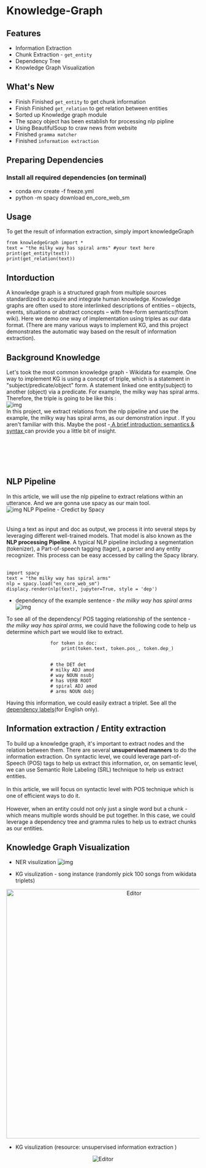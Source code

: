 # Knowledge-Graph
## Features
* Information Extraction
* Chunk Extraction - `get_entity`
* Dependency Tree
* Knowledge Graph Visualization

## What's New
*  Finish Finished `get_entity` to get chunk information
*  Finish Finished `get_relation` to get relation between entities
*  Sorted up Knowledge graph module													
*  The spacy object has been establish for processing nlp pipline
*  Using BeautifulSoup to craw news from website
*  Finished `gramma matcher`
*  Finished `information extraction` 

## Preparing Dependencies

### Install all required dependencies (on terminal)
* conda env create -f freeze.yml
* python -m spacy download en_core_web_sm													
## Usage
To get the result of information extraction, simply import knowledgeGraph 		
														

```
from knowledgeGraph import *											
text = "the milky way has spiral arms" #your text here
print(get_entity(text)) 
print(get_relation(text))
 ```
 
## Intorduction
A knowledge graph is a structured graph from multiple sources standardized to acquire and integrate human knowledge. Knowledge graphs are often used to store interlinked descriptions of entities – objects, events, situations or abstract concepts – with free-form semantics(from wiki). Here we demo one way of implementation using triples as our data format. (There are many various ways to implement KG, and this project demonstrates the automatic way based on the result of information extraction).


## Background Knowledge
Let's took the most common knowledge graph - Wikidata for example. One way to implement KG is using a concept of triple, which is a statement in "subject/predicate/object" form. A statement linked one entity(subject) to another (object) via a predicate. For example, the milky way has spiral arms. Therefore, the triple is going to be like this :
<br>
![img](https://github.com/HaoWeiHe/Knowledge-Graph/blob/main/Img/triple.png)
<br>
In this project, we extract relations from the nlp pipeline and use the example, the milky way has spiral arms, as our demonstration input . If you aren't familiar with this. Maybe the post -[ A brief introduction: semantics & syntax ](https://haoweihohoho.medium.com/brief-introduce-semantics-syntax-9b84174de947)  can provide you a little bit of insight.

<br><br><br><br>

## NLP Pipeline 
In this article, we will use the nlp pipeline to extract relations within an utterance. And we are gonna use spacy as our main tool.
<br>
![img](https://github.com/HaoWeiHe/Knowledge-Graph/blob/main/Img/spacyPipline.svg)
NLP Pipeline - Credict by Spacy
<br>
<br>
<br>
Using a text as input and doc as output, we process it into several steps by leveraging different well-trained models. That model is also known as the **NLP processing Pipeline**. A typical NLP pipeline including a segmentation (tokenizer), a Part-of-speech tagging (tager), a parser and any entity recognizer. This process can be easy accessed by calling the Spacy library.
<br>
<br>
```
import spacy
text = "the milky way has spiral arms"
nlp = spacy.load("en_core_web_sm")
displacy.render(nlp(text), jupyter=True, style = 'dep')
 ```

- dependency of the example sentence - *the milky way has spiral arms*
![img](https://github.com/HaoWeiHe/Knowledge-Graph/blob/main/Img/DepMilkyWay.png)

To see all of the dependency/ POS tagging relationship of the sentence - *the milky way has spiral arms*, we could have the following code to help us determine which part we would like to extract.
```
                for token in doc:
                    print(token.text, token.pos_, token.dep_)
                   
                 
                # the DET det
                # milky ADJ amod
                # way NOUN nsubj
                # has VERB ROOT
                # spiral ADJ amod
                # arms NOUN dobj
```
Having this information, we could easily extract a triplet. See all the [dependency labels](https://github.com/clir/clearnlp-guidelines/blob/master/md/specifications/dependency_labels.md.)(for English only).

## Information extraction / Entity extraction
To build up a knowledge graph, it's important to extract nodes and the relation between them. There are several **unsupervised manners** to do the information extraction. On syntactic level, we could leverage part-of-Speech (POS) tags to help us extract this information, or, on semantic level, we can use Semantic Role Labeling (SRL) technique to help us extract entities.
<br><br>
In this article, we will focus on syntactic level with POS technique which is one of efficient ways to do it.
<br><br>
However, when an entity could not only just a single word but a chunk - which means multiple words should be put together. In this case, we could leverage a dependency tree and gramma rules to help us to extract chunks as our entities.

## Knowledge Graph Visualization
- NER visulization
![img](https://github.com/HaoWeiHe/Knowledge-Graph/blob/main/Img/NER_example.png)

- KG visulization - song instance (randomly pick 100 songs from wikidata triplets) 
<div align="center">
	<img src="https://github.com/HaoWeiHe/Knowledge-Graph/blob/main/Img/songs.png" alt="Editor" width="650">
</div>

- KG visulization (resource: unsupervised information extraction )
<div align="center">
	<img src="https://github.com/HaoWeiHe/Knowledge-Graph/blob/main/Img/knownled_graph_information_extraction.png" alt="Editor" width650500">
</div>


